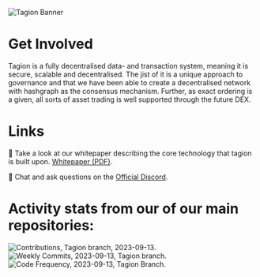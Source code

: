 
![Tagion Banner](https://github.com/tagion/.github/blob/master/profile/Github_home.jpg?raw=true)

# Get Involved
Tagion is a fully decentralised data- and transaction system, meaning it is secure, scalable and decentralised. The jist of it is a unique approach to governance and that we have been able to create a decentralised network with hashgraph as the consensus mechanism. Further, as exact ordering is a given, all sorts of asset trading is well supported through the future DEX.

# Links
📜 Take a look at our whitepaper describing the core technology that tagion is built upon. [Whitepaper (PDF)](https://www.tagion.org/resources/tagion-whitepaper.pdf).

💬 Chat and ask questions on the [Official Discord](https://discord.gg/k7Rqmu78PZ).

# Activity stats from our of our main repositories:
![Contributions, Tagion branch, 2023-09-13](https://github.com/tagion/.github/blob/master/profile/Contributions_Tagion_branch_2023-09-13.png"?raw=true).
![Weekly Commits, 2023-09-13, Tagion branch](https://github.com/tagion/.github/blob/master/profile/Weekly_Commits_2023-09-13_Tagion_branch.png"?raw=true).
![Code Frequency, 2023-09-13, Tagion Branch](https://github.com/tagion/.github/blob/master/profile/Code_Frequency_2023-09-13_Tagion_Branch.png"?raw=true).
